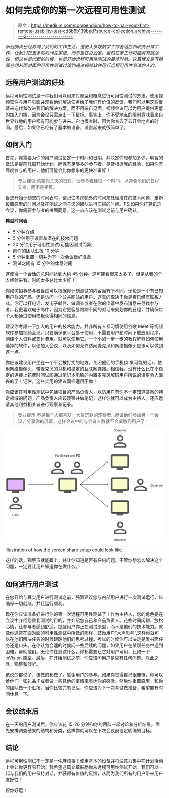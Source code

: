 # 如何完成你的第一次远程可用性测试

> 原文：<https://medium.com/compendium/how-to-nail-your-first-remote-usability-test-cd8b5b139bed?source=collection_archive---------2----------------------->

*新冠肺炎已经影响了我们的工作生活，迫使大多数数字工作者适应和改变日常工作，让我们花更多的时间在家里，而不是在办公室。虽然在家工作可能具有挑战性，但这也是创新的时候，也是开始远程可用性测试的最佳时机。这篇博文是写给那些想从面对面的可用性测试过渡到通过视频软件运行远程可用性测试的人的。*

## **远程用户测试的好处**

远程可用性测试是一种我们可以用来对原型和概念进行可用性测试的方法。使用视频软件与用户见面并观看他们解决任务给了我们有价值的反馈，我们可以用这些反馈来迭代和改进我们的解决方案，而不用亲自见面。视频会议可以为用户提供更低的加入门槛，因为会议只需点击一下鼠标。事实上，你不受地点的限制意味着来自世界各地的用户都有可能参与进来。它也很省时，因为你省去了去开会地点的时间。最后，如果你已经有了基本的设备，设置起来就很简单了。

## **如何入门**

首先，你需要为你的用户测试设定一个时间和日期，并决定你想参加多少。明智的做法是提前几周开始计划，确保有足够多的参与者。尽管根据我的经验，如果你有高度参与的用户，他们可能会比你想象的更快准备好！

> 专业建议:清空你几天的日程，让参与者建议一个时间，以迎合他们的日程安排，而不是相反。

当您开始计划您的时间表时，请记住考虑额外的时间来处理潜在的技术问题，重新设置原型的时间以及在测试之间与您的团队进行汇报的时间。PS:如果你打算记录会议，你需要参与者的书面同意。这一点应该在测试之前与用户确认。

**典型时间表**

*   5 分钟介绍
*   5 分钟用于设置和潜在的技术问题
*   20 分钟用于可用性测试(可能因测试而异)
*   向你的团队汇报 10 分钟
*   5 分钟重置一切并为下一次会议做好准备
*   测试之间有 15 分钟的休息时间

这使得一个会话的总时间达到大约 45 分钟。这可能看起来太多了，但是从我的个人经验来看，时间太多总比太少好！

你如何招募参与者当然可以根据你计划测试的内容而有所不同，无论是一个有已知用户群的产品，还是访问一个公共网站的用户。这真的取决于你是否已经有联系方式。你可以打电话、发电子邮件、做调查或者在你的申请中发布消息来寻找参与者。我更喜欢电子邮件，因为它更容易跟踪不同的对话来规划你的日程，并确保每个人都通过使用模板获得相同的信息。

建议你考虑一下加入的用户的技术能力。并非所有人都习惯使用谷歌 Meet 等视频软件参加视频会议。只要确保该平台易于使用，不需要用户花时间下载应用程序，创建个人资料或支付费用，就可以使用它。一个小的一步一步的教程解释如何使用选择的软件，以便加入会议，以及如何允许访问麦克风和网络摄像头应该可以做到这一点。

你应该建议用户坐在一个不会被打扰的地方，关闭他们的手机(如果可能的话)，使用网络摄像头、带麦克风的耳机和稳定的互联网连接。相信我，没有什么比在不稳定的连接上花费时间试图通过笔记本电脑的内置麦克风解码用户所说的话更令人沮丧的了！记住，这些实用的建议同样适用于你！

你应该在可用性测试中包括项目的产品负责人，以防用户有你不一定知道答案的特定领域的问题。产品负责人应该观察并做笔记，这样你就可以成为主持人。还应邀请其他利益相关者进行观察和记录。

> 专业提示:不是每个人都喜欢一大群沉默的观察者…邀请他们参加另一个会议，分享你的屏幕，这样会议中的与会者人数就不会威胁到用户了！

![](img/a5557720ed829fd9c7ebc77e3150cd7c.png)

Illustration of how the screen share setup could look like.

这样的话，观察员就能跟上，并让你知道是否有任何问题。不管你想怎么解决这个问题，一定要让用户知道你在做什么。

## **如何进行用户测试**

在您开始与真实用户进行测试之前，强烈建议您与内部用户进行一次测试运行，以确保一切就绪，并且运行顺利。

现在你应该准备好进行你的第一次远程可用性测试了！作为主持人，您的角色是在会议中介绍您重复测试的目的，并介绍您自己和产品负责人。花些时间闲聊，放松心情，让参与者感到舒适。提醒用户你正在测试原型，而不是他们的技术能力。就像你通常在面对面的可用性测试中所做的那样，鼓励用户“大声思考”,这样你就可以在他们解决任务的时候跟踪他们的思考过程。考试的时候你可以决定是发书面任务还是口头。在你认为合适的时候问一些后续的问题，如果用户在某项任务中遇到困难，帮助他们。无论你在测试什么，你都需要让它对用户可用，比如一个 InVision 原型。最后，在开始测试之前，你应该问用户是否有任何问题。除此之外，观察和倾听。

该说的都说了，该做的都做了，感谢用户的参与。如果你觉得自己很慷慨，你可以给他们一张礼品卡或者做一些其他的事情来表达你的感激。然后你重置原型，和你的团队做一个汇报。当你比较完笔记后，你应该为下一次考试做准备，希望能有时间休息一下。

## **会议结束后**

在一天的用户测试后，你应该花 15-20 分钟和你的团队一起讨论和分析结果。优先安排调查结果的结构和分类，这样你就可以在下次会议前设定明确的目标。

## **结论**

远程可用性测试不一定是一件麻烦事！使用基本的设备并将注意力集中在计划活动上会让你更容易开始。我希望这篇文章鼓励你从远程可用性测试开始。我们可以一起与我们的用户保持对话，并获得有价值的反馈，从而为我们所有的用户带来用户友好性！

祝你好运！
